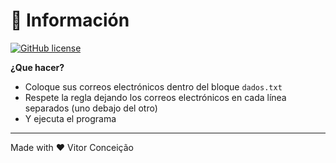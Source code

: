 # 📝 Información
[![GitHub license](https://img.shields.io/github/license/bgianfo/pr-dash.svg)]()

**¿Que hacer?**<br>
- Coloque sus correos electrónicos dentro del bloque ```dados.txt```
- Respete la regla dejando los correos electrónicos en cada línea separados (uno debajo del otro)
- Y ejecuta el programa

---
Made with ♥ Vitor Conceição
